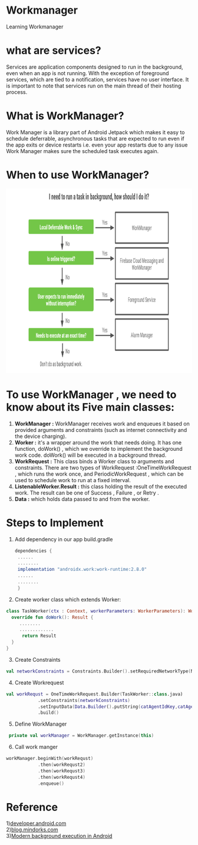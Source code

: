 # Workmanager
Learning Workmanager

 # what are services?</br>
Services are application components designed to run in the background, even when
an app is not running. With the exception of foreground services, which are tied to
a notification, services have no user interface. It is important to note that services
run on the main thread of their hosting process.</br>

# What is WorkManager?</br>
Work Manager is a library part of Android Jetpack which makes it easy to schedule deferrable,
asynchronous tasks that are expected to run even if the app exits or device restarts i.e. even your
app restarts due to any issue Work Manager makes sure the scheduled task executes again.</br>

# When to use WorkManager?


<img src ="backgroundService.png" alt="source Modern background execution in Android" height="500"/>


# To use WorkManager , we need to know about its Five main classes: </br>
 1) <b>WorkManager :</b>  WorkManager receives work and enqueues it
    based on provided arguments and constraints (such as internet connectivity and
    the device charging).</br>
 2) <b>Worker :</b>  it's a wrapper around the work that needs
    doing. It has one function, doWork() , which we override to implement the
    background work code. doWork() will be executed in a background thread.</br>
 3) <b>WorkRequest :</b> This class binds a Worker class to arguments and constraints.
    There are two types of WorkRequest :OneTimeWorkRequest , which runs the work once, and
    PeriodicWorkRequest , which can be used to schedule work to run at a fixed interval.
 4) <b>ListenableWorker.Result :</b> this class holding the result of the executed work. The result can be one of
    Success , Failure , or Retry .
 5) <b>Data :</b>  which holds data passed to and from the worker.

# Steps to Implement
1) Add dependency in our app build.gradle
   ```gradle
   dependencies {
    ......
    ........
    implementation "androidx.work:work-runtime:2.8.0"
    ......
    ........
    }
   ```
   
2) Create worker class which extends Worker:
  ``` kotlin
class TaskWorker(ctx : Context, workerParameters: WorkerParameters): Worker(ctx,workerParameters){
    override fun doWork(): Result {
       ........
       .............
        return Result
    }
}
 ```

3) Create Constraints

```kotlin
val networkConstraints = Constraints.Builder().setRequiredNetworkType(NetworkType.CONNECTED).build()
```

4) Create  Workrequest 

```kotlin
val workRequst = OneTimeWorkRequest.Builder(TaskWorker::class.java)
            .setConstraints(networkConstraints)
            .setInputData(Data.Builder().putString(catAgentIdKey,catAgentIdValue).build())
            .build()
```

5) Define WorkManager
```kotlin
 private val workManager = WorkManager.getInstance(this)
```

6) Call work manger

```kotlin 
workManager.beginWith(workRequst)
            .then(workRequst2)
            .then(workRequst3)
            .then(workRequst4)
            .enqueue()
```
# Reference
1)<a href="https://developer.android.com/guide/background/persistent/getting-started">developer.android.com</a></br>
2)<a href="https://blog.mindorks.com/integrating-work-manager-in-android/">blog.mindorks.com</a></br>
3)<a href="https://android-developers.googleblog.com/2018/10/modern-background-execution-in-android.html">Modern background execution in Android</a>




